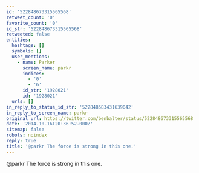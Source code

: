```yaml
---
id: '522848673315565568'
retweet_count: '0'
favorite_count: '0'
id_str: '522848673315565568'
retweeted: false
entities:
  hashtags: []
  symbols: []
  user_mentions:
    - name: Parker
      screen_name: parkr
      indices:
        - '0'
        - '6'
      id_str: '1928021'
      id: '1928021'
  urls: []
in_reply_to_status_id_str: '522848583431639042'
in_reply_to_screen_name: parkr
original_url: https://twitter.com/benbalter/status/522848673315565568
date: '2014-10-16T20:36:52.000Z'
sitemap: false
robots: noindex
reply: true
title: '@parkr The force is strong in this one.'
---
```


@parkr The force is strong in this one.